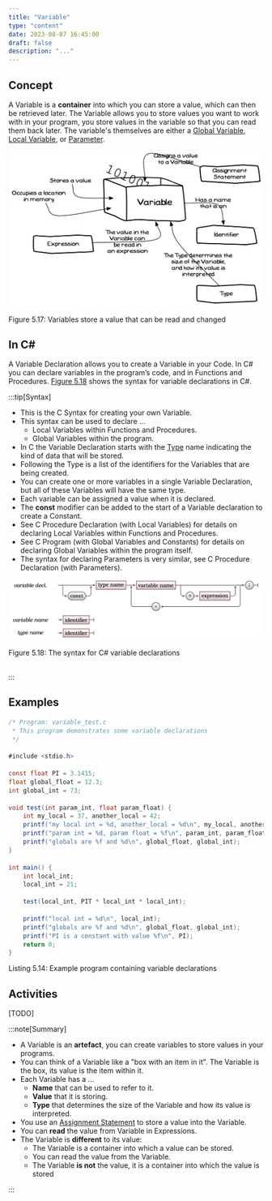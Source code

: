 ```yaml
---
title: "Variable"
type: "content"
date: 2023-08-07 16:45:00
draft: false
description: "..."
---
```


## Concept

A Variable is a **container** into which you can store a value, which can then be retrieved later. The Variable allows you to store values you want to work with in your program, you store values in the variable so that you can read them back later. The variable's themselves are either a [Global Variable](../15-global-variable), [Local Variable](../14-local-variable), or [Parameter](../16-parameter).

<a id="FigureVariable"></a>

![Figure 5.17 Variables store a value that can be read and changed](./images/storing-and-using-data/variable-container.png "Variables store a value that can be read and changed")

<Caption><FigureText>Figure 5.17: </FigureText>Variables store a value that can be read and changed</Caption><br/>

## In C#

A Variable Declaration allows you to create a Variable in your Code. In C# you can declare variables in the program’s code, and in Functions and Procedures. [Figure 5.18](#FigureVariableSyntax) shows the syntax for variable declarations in C#.


:::tip[Syntax]

- This is the C Syntax for creating your own Variable.
- This syntax can be used to declare ...
  - Local Variables within Functions and Procedures.
  - Global Variables within the program.
- In C the Variable Declaration starts with the [Type](../06-type) name indicating the kind of data that will be stored.
- Following the Type is a list of the identifiers for the Variables that are being created.
- You can create one or more variables in a single Variable Declaration, but all of these Variables will have the same type.
- Each variable can be assigned a value when it is declared.
- The **const** modifier can be added to the start of a Variable declaration to create a Constant.
- See C Procedure Declaration (with Local Variables) for details on declaring Local Variables within Functions and Procedures.
- See C Program (with Global Variables and Constants) for details on declaring Global Variables within the program itself.
- The syntax for declaring Parameters is very similar, see C Procedure Declaration (with Parameters).

<a id="FigureVariableSyntax"></a>

![Figure 5.18 The syntax for C# variable declarations.](./images/storing-and-using-data/VariableSyntax.png "The syntax for C# variable declarations")
<div class="caption"><span class="caption-figure-nbr">Figure 5.18: </span>The syntax for C# variable declarations</div><br/>

:::



## Examples

<a id="ListingVariableDeclaration"></a>
```csharp
/* Program: variable_test.c
 * This program demonstrates some variable declarations
 */

#include <stdio.h>

const float PI = 3.1415;
float global_float = 12.3;
int global_int = 73;

void test(int param_int, float param_float) {
    int my_local = 37, another_local = 42;
    printf("my local int = %d, another_local = %d\n", my_local, another_local);
    printf("param int = %d, param float = %f\n", param_int, param_float);
    printf("globals are %f and %d\n", global_float, global_int);
}

int main() {
    int local_int;
    local_int = 21;

    test(local_int, PIT * local_int * local_int);

    printf("local int = %d\n", local_int);
    printf("globals are %f and %d\n", global_float, global_int);
    printf("PI is a constant with value %f\n", PI);
    return 0;
}

```

<div class="caption"><span class="caption-figure-nbr">Listing 5.14: </span>Example program containing variable declarations</div>

## Activities

[TODO]


:::note[Summary]

- A Variable is an **artefact**, you can create variables to store values in your programs.
- You can think of a Variable like a "box with an item in it". The Variable is the box, its value is the item within it.
- Each Variable has a ...
  - **Name** that can be used to refer to it.
  - **Value** that it is storing.
  - **Type** that determines the size of the Variable and how its value is interpreted.
- You use an [Assignment Statement](../19-assignment-statement) to store a value into the Variable.
- You can **read** the value from Variable in Expressions.
- The Variable is **different** to its value:
  - The Variable is a container into which a value can be stored.
  - You can read the value from the Variable.
  - The Variable **is not** the value, it is a container into which the value is stored

:::
